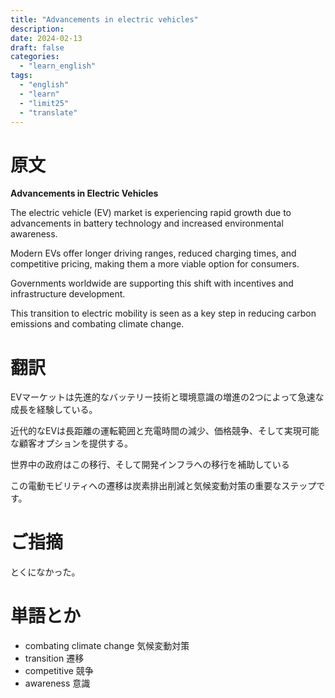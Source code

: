 ```yaml
---
title: "Advancements in electric vehicles"
description:
date: 2024-02-13
draft: false
categories:
  - "learn_english"
tags:
  - "english"
  - "learn"
  - "limit25"
  - "translate"
---
```


# 原文

**Advancements in Electric Vehicles**

The electric vehicle (EV) market is experiencing rapid growth due
to advancements in battery technology and increased environmental awareness.

Modern EVs offer longer driving ranges, reduced charging times,
and competitive pricing, making them a more viable option for consumers.

Governments worldwide are supporting this shift with incentives
and infrastructure development.

This transition to electric mobility is seen as a key step
in reducing carbon emissions and combating climate change.

# 翻訳

EVマーケットは先進的なバッテリー技術と環境意識の増進の2つによって急速な成長を経験している。

近代的なEVは長距離の運転範囲と充電時間の減少、価格競争、そして実現可能な顧客オプションを提供する。

世界中の政府はこの移行、そして開発インフラへの移行を補助している

この電動モビリティへの遷移は炭素排出削減と気候変動対策の重要なステップです。

# ご指摘

とくになかった。

# 単語とか

- combating climate change 気候変動対策
- transition 遷移
- competitive 競争
- awareness 意識
